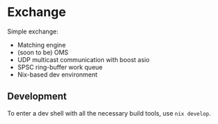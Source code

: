 # Exchange

Simple exchange:

- Matching engine
- (soon to be) OMS
- UDP multicast communication with boost asio
- SPSC ring-buffer work queue
- Nix-based dev environment

## Development

To enter a dev shell with all the necessary build tools, use `nix develop`.
